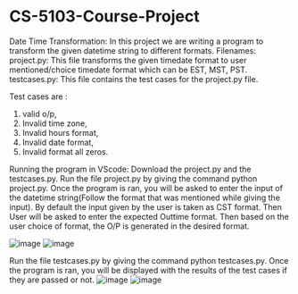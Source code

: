 # CS-5103-Course-Project
Date Time Transformation: In this project we are writing a program to transform the given datetime string to different formats.
Filenames:
project.py: This file transforms the given timedate format to user mentioned/choice timedate format which can be EST, MST, PST.
testcases.py: This file contains the test cases for the project.py file. 

Test cases are : 
1. valid o/p, 
2. Invalid time zone, 
3. Invalid hours format, 
4. Invalid date format, 
5. Invalid format all zeros.

Running the program in VScode:
Download the project.py and the testcases.py.
Run the file project.py by giving the command python project.py. Once the program is ran, you will be asked to enter the input of the datetime string(Follow the format that was mentioned while giving the input). By default the input given by the user is taken as CST format. Then User will be asked to enter the expected Outtime format. Then based on the user choice of format, the O/P is generated in the desired format.

![image](https://user-images.githubusercontent.com/52074918/229395719-11188407-8c56-4122-a642-decf4741efad.png)
![image](https://user-images.githubusercontent.com/52074918/229395808-6576b55e-1f91-4ac4-99ec-43784b9dc16f.png)


Run the file testcases.py by giving the command python testcases.py. Once the program is ran, you will be displayed with the results of the test cases if they are passed or not.
![image](https://user-images.githubusercontent.com/52074918/229396090-2ce6035c-eedc-4058-b9ca-48c20e041b10.png)
![image](https://user-images.githubusercontent.com/52074918/224467509-8a1a3a64-b47e-4565-98d9-4b09450a3cbc.png)

